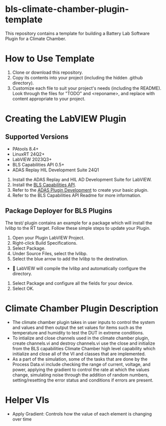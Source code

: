 # bls-climate-chamber-plugin-template

This repository contains a template for building a Battery Lab Software Plugin for a Climate Chamber.

# How to Use Template

1. Clone or download this repository.
2. Copy its contents into your project (including the hidden .github directory). 
3. Customize each file to suit your project's needs (including the README). Look through the files for "TODO" and \<reponame\>, and replace with content appropriate to your project.

# Creating the LabVIEW Plugin

## Supported Versions

- PAtools 8.4+
- LinuxRT 24Q2+
- LabVIEW 2023Q3+
- BLS Capabilities API 0.5+
- ADAS Replay HIL Development Suite 24Q1

1. Install the ADAS Replay and HIL AD Development Suite for LabVIEW.
1. Install the [BLS Capabilities API](https://github.com/ni/bls-capabilities).
1. Refer to the [ADAS Plugin Development](https://github.com/ni/adas-replay-hil-internal/wiki/Node-Development) to create your basic plugin.
1. Refer to the BLS Capabilities API Readme for more information.

## Package Deployer for BLS Plugins

The test/ plugin contains an example for a package which will install the lvlibp to the RT target. Follow these simple steps to update your Plugin.

1. Open your Plugin LabVIEW Project.
1. Right-click Build Specifications.
1. Select Package.
1. Under Source Files, select the lvlibp.
1. Select the blue arrow to add the lvlibp to the destination.
  - :cactus: LabVIEW will compile the lvlibp and automatically configure the directory.
1. Select Package and configure all the fields for your device.
1. Select OK.


# Climate Chamber Plugin Description

* The climate chamber plugin takes in user inputs to control the system and values and then output the set values for items such as the temperature and humidity to test the DUT in extreme conditions.
* To intialize and close channels used in the climate chamber plugin, create channels.vi and destroy channels.vi use the close and initialize from the BLS capabilities Climate Chamber high level capability which initialize and close all of the VI and classes that are implemented.
* As a part of the simulation, some of the tasks that are done by the Process Data.vi include checking the range of current, voltage, and power, applying the gradient to control the rate at which the values change, simulating noise through the addition of random numbers, setting/resetting the error status and conditions if errors are present.

# Helper VIs
* Apply Gradient: Controls how the value of each element is changing over time
